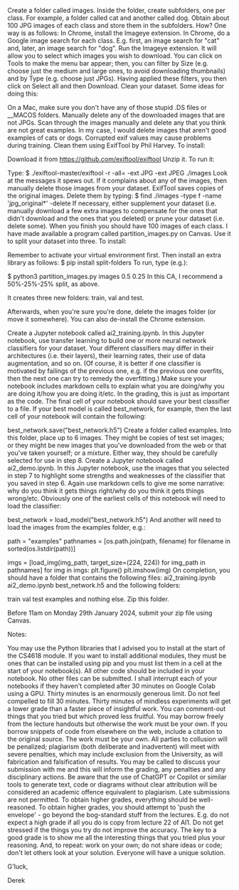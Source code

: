 Create a folder called images. Inside the folder, create subfolders, one per class. For example, a folder called cat and another called dog.
Obtain about 100 JPG images of each class and store them in the subfolders. How? One way is as follows:
In Chrome, install the Imageye extension.
In Chrome, do a Google image search for each class. E.g. first, an image search for "cat" and, later, an image search for "dog".
Run the Imageye extension. It will allow you to select which images you wish to download. You can click on Tools to make the menu bar appear; then, you can filter by Size (e.g. choose just the medium and large ones, to avoid downloading thumbnails) and by Type (e.g. choose just JPGs). Having applied these filters, you then click on Select all and then Download.
Clean your dataset.
Some ideas for doing this:

On a Mac, make sure you don't have any of those stupid .DS files or __MACOS folders.
Manually delete any of the downloaded images that are not JPGs.
Scan through the images manually and delete any that you think are not great examples. In my case, I would delete images that aren't good examples of cats or dogs.
Corrupted exif values may cause problems during training. Clean them using ExifTool by Phil Harvey.
To install:

Download it from https://github.com/exiftool/exiftool
Unzip it.
To run it:

Type:
$ ./exiftool-master/exiftool -r -all= -ext JPG -ext JPEG ./images
Look at the messages it spews out. If it complains about any of the images, then manually delete those images from your dataset.
ExifTool saves copies of the original images. Delete them by typing:
$ find ./images -type f -name '*jp*g_original*' -delete
If necessary, either supplement your dataset (i.e. manually download a few extra images to compensate for the ones that didn't download and the ones that you deleted) or prune your dataset (i.e. delete some). When you finish you should have 100 images of each class.
I have made available a program called partition_images.py on Canvas. Use it to split your dataset into three.
To install:

Remember to activate your virtual environment first.
Then install an extra library as follows:
$ pip install split-folders
To run, type (e.g.):

$ python3 partition_images.py images 0.5 0.25
In this CA, I recommend a 50%-25%-25% split, as above.

It creates three new folders: train, val and test.

Afterwards, when you're sure you're done, delete the images folder (or move it somewhere). You can also de-install the Chrome extension.

Create a Jupyter notebook called ai2_training.ipynb. In this Jupyter notebook, use transfer learning to build one or more neural network classifiers for your dataset. Your different classifiers may differ in their architectures (i.e. their layers), their learning rates, their use of data augmentation, and so on. (Of course, it is better if one classifier is motivated by failings of the previous one, e.g. if the previous one overfits, then the next one can try to remedy the overfitting.) Make sure your notebook includes markdown cells to explain what you are doing/why you are doing it/how you are doing it/etc. In the grading, this is just as important as the code.
The final cell of your notebook should save your best classifier to a file. If your best model is called best_network, for example, then the last cell of your notebook will contain the following:

best_network.save("best_network.h5")
Create a folder called examples. Into this folder, place up to 6 images. They might be copies of test set images; or they might be new images that you've downloaded from the web or that you've taken yourself; or a mixture. Either way, they should be carefully selected for use in step 8.
Create a Jupyter notebook called ai2_demo.ipynb. In this Jupyter notebook, use the images that you selected in step 7 to highlight some strengths and weaknesses of the classifier that you saved in step 6. Again use markdown cells to give me some narrative: why do you think it gets things right/why do you think it gets things wrong/etc.
Obviously one of the earliest cells of this notebook will need to load the classifier:

best_network = load_model("best_network.h5")
And another will need to load the images from the examples folder, e.g.:

path = "examples"
pathnames = [os.path.join(path, filename) for filename in sorted(os.listdir(path))]

imgs = [load_img(img_path, target_size=(224, 224)) for img_path in pathnames]
for img in imgs:
    plt.figure()
    plt.imshow(img)
On completion, you should have a folder that contains the following files:
ai2_training.ipynb
ai2_demo.ipynb
best_network.h5
and the following folders:

train
val
test
examples
and nothing else.
Zip this folder.

Before 11am on Monday 29th January 2024, submit your zip file using Canvas.

Notes:

You may use the Python libraries that I advised you to install at the start of the CS4618 module. If you want to install additional modules, they must be ones that can be installed using pip and you must list them in a cell at the start of your notebook(s).
All other code should be included in your notebook. No other files can be submitted.
I shall interrupt each of your notebooks if they haven't completed after 30 minutes on Google Colab using a GPU. Thirty minutes is an enormously generous limit. Do not feel compelled to fill 30 minutes. Thirty minutes of mindless experiments will get a lower grade than a faster piece of insightful work. You can comment-out things that you tried but which proved less fruitful.
You may borrow freely from the lecture handouts but otherwise the work must be your own. If you borrow snippets of code from elsewhere on the web, include a citation to the original source.
The work must be your own. All parties to collusion will be penalized; plagiarism (both deliberate and inadvertent) will meet with severe penalties, which may include exclusion from the University, as will fabrication and falsification of results. You may be called to discuss your submission with me and this will inform the grading, any penalties and any disciplinary actions.
Be aware that the use of ChatGPT or Copilot or similar tools to generate text, code or diagrams without clear attribution will be considered an academic offence equivalent to plagiarism.
Late submissions are not permitted.
To obtain higher grades, everything should be well-reasoned.
To obtain higher grades, you should attempt to 'push the envelope' - go beyond the bog-standard stuff from the lectures. E.g. do not expect a high grade if all you do is copy from lecture 22 of AI1.
Do not get stressed if the things you try do not improve the accuracy. The key to a good grade is to show me all the interesting things that you tried plus your reasoning.
And, to repeat: work on your own; do not share ideas or code; don't let others look at your solution. Everyone will have a unique solution.

G'luck,

Derek
